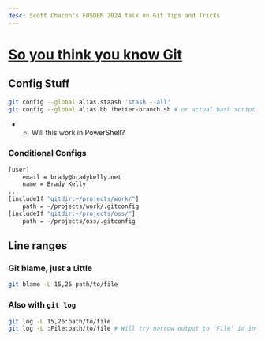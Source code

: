 ```yaml
---
desc: Scott Chacon's FOSDEM 2024 talk on Git Tips and Tricks
---
```


# [So you think you know Git](https://youtu.be/aolI_Rz0ZqY)

## Config Stuff

```bash
git config --global alias.staash 'stash --all'
git config --global alias.bb !better-branch.sh # or actual bash script*

```
- * Will this work in PowerShell?

### Conditional Configs

```bash
[user]
    email = brady@bradykelly.net
    name = Brady Kelly
...
[includeIf "gitdir:~/projects/work/"]
	path = ~/projects/work/.gitconfig
[includeIf "gitdir:~/projects/oss/"]
	path = ~/projects/oss/.gitconfig
```

## Line ranges

### Git blame, just a `L`ittle

```bash
git blame -L 15,26 path/to/file
```

### Also with `git log`

```bash
git log -L 15,26:path/to/file
git log -L :File:path/to/file # Will try narrow output to 'File' id in source
```

